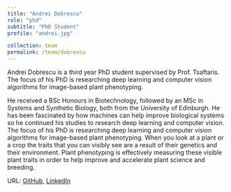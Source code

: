 ```yaml
---
title: "Andrei Dobrescu"
role: "phd"
subtitle: "PhD Student"
profile: "andrei.jpg"

collection: team
permalink: /team/dobrescu
---
```

Andrei Dobrescu is a third year PhD student supervised by Prof. Tsaftaris.
The focus of his PhD is researching deep learning and computer vision algorithms
for image-based plant phenotyping.

He received a BSc Honours in Biotechnology, followed by an MSc in Systems and
Synthetic Biology, both from the University of Edinburgh. He has been fascinated
by how machines can help improve biological systems so he continued his studies
to research deep learning and computer vision. The focus of his PhD is
researching deep learning and computer vision algorithms for image-based plant
phenotyping. When you look at a plant or a crop the traits that you can visibly
see are a result of their genetics and their environment. Plant phenotyping is
effectively measuring these visible plant traits in order to help improve and
accelerate plant science and breeding.

URL: [GitHub](https://github.com/andobrescu),
     [LinkedIn](https://www.linkedin.com/in/andreidobrescu/)
